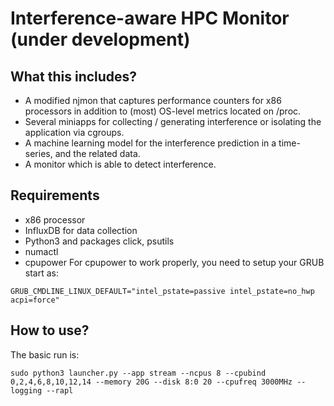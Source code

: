 # Interference-aware HPC Monitor (under development)

## What this includes?
* A modified njmon that captures performance counters for x86 processors in addition to (most) OS-level metrics located on /proc.
* Several miniapps for collecting / generating interference or isolating the application via cgroups. 
* A machine learning model for the interference prediction in a time-series, and the related data.
* A monitor which is able to detect interference.

## Requirements
* x86 processor
* InfluxDB for data collection
* Python3 and packages click, psutils
* numactl
* cpupower
For cpupower to work properly, you need to setup your GRUB start as:
```
GRUB_CMDLINE_LINUX_DEFAULT="intel_pstate=passive intel_pstate=no_hwp acpi=force" 
```


## How to use?
The basic run is:
```
sudo python3 launcher.py --app stream --ncpus 8 --cpubind 0,2,4,6,8,10,12,14 --memory 20G --disk 8:0 20 --cpufreq 3000MHz --logging --rapl
```